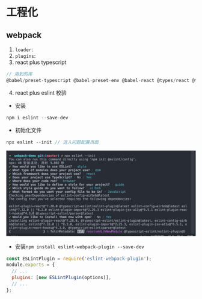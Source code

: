# 工程化
## webpack
1. `loader`: 
2. `plugins`:
3. react plus typescript
```js
// 用到的库
@babel/preset-typescript @babel-preset-env @babel-react @types/react @types/react-dom
```
4. react plus eslint 校验
* 安装

```js
npm i eslint --save-dev

```
* 初始化文件
```js
npx eslint --init // 进入问题配置页面
```
![配置页面](../imgs/eslint-init.png)

* 安装`npm install eslint-webpack-plugin --save-dev`
```js
const ESLintPlugin = require('eslint-webpack-plugin');
module.exports = {
  // ...
  plugins: [new ESLintPlugin(options)],
  // ...
};
```